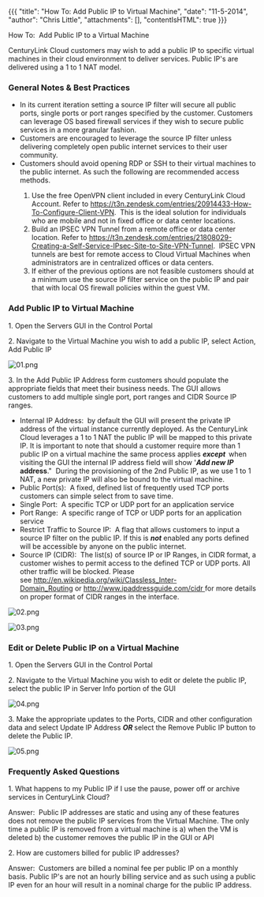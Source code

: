{{{
  "title": "How To:  Add Public IP to Virtual Machine",
  "date": "11-5-2014",
  "author": "Chris Little",
  "attachments": [],
  "contentIsHTML": true
}}}

How To: &nbsp;Add Public IP to a Virtual Machine&nbsp;
<p>CenturyLink Cloud customers may wish to add a public IP to specific virtual machines in their cloud environment to deliver services.  Public IP's are delivered using a 1 to 1 NAT model. </p>
<h3>General Notes &amp; Best Practices</h3>
<ul>
  <li>In its current iteration setting a source IP filter will secure all public ports, single ports or port ranges specified by the customer. Customers can leverage OS based firewall services if they wish to secure public services in a more granular
    fashion.</li>
  <li>Customers are encouraged to leverage the source IP filter unless delivering completely open public internet services to their user community. </li>
  <li>Customers should avoid opening RDP or SSH to their virtual machines to the public internet. As such the following are recommended access methods.</li>
  <ol>
    <li>Use the free OpenVPN client included in every CenturyLink Cloud Account. Refer to&nbsp;<a href="https://t3n.zendesk.com/entries/20914433-How-To-Configure-Client-VPN">https://t3n.zendesk.com/entries/20914433-How-To-Configure-Client-VPN</a>.
      &nbsp;This is the ideal solution for individuals who are mobile and not in fixed office or data center locations.</li>
    <li>Build an IPSEC VPN Tunnel from a remote office or data center location. Refer to&nbsp;<a href="https://t3n.zendesk.com/entries/21808029-Creating-a-Self-Service-IPsec-Site-to-Site-VPN-Tunnel">https://t3n.zendesk.com/entries/21808029-Creating-a-Self-Service-IPsec-Site-to-Site-VPN-Tunnel</a>.
      &nbsp;IPSEC VPN tunnels are best for remote access to Cloud Virtual Machines when administrators are in centralized offices or data centers. </li>
    <li>If either of the previous options are not feasible customers should at a minimum use the source IP filter service on the public IP and pair that with local OS firewall policies within the guest VM. </li>
  </ol>
</ul>
<h3>Add Public IP to Virtual Machine</h3>
<p>1. Open the Servers GUI in the Control Portal</p>
<p>2. Navigate to the Virtual Machine you wish to add a public IP, select Action, Add Public IP</p>
<p><img src="https://t3n.zendesk.com/attachments/token/pD4rAaJGHVHiZzXNabbgusnfs/?name=01.png" alt="01.png" />
</p>
<p>3. In the Add Public IP Address form customers should populate the appropriate fields that meet their business needs. The GUI allows customers to add multiple single port, port ranges and CIDR Source IP ranges. </p>
<ul>
  <li>Internal IP Address: &nbsp;by default the GUI will present the private IP address of the virtual instance currently deployed. As the CenturyLink Cloud leverages a 1 to 1 NAT the public IP will be mapped to this private IP. It is important
    to note that should a customer require more than 1 public IP on a virtual machine the same process applies <em><strong>except </strong></em><strong>&nbsp;</strong>when visiting the GUI the internal IP address field will show '<em><strong>Add new IP</strong></em><strong> address</strong>."
    &nbsp;During the provisioning of the 2nd Public IP, as we use 1 to 1 NAT, a new private IP will also be bound to the virtual machine.</li>
  <li>Public Port(s): &nbsp;A fixed, defined list of frequently used TCP ports customers can simple select from to save time. </li>
  <li>Single Port: &nbsp;A specific TCP or UDP port for an application service</li>
  <li>Port Range: &nbsp;A specific range of TCP or UDP ports for an application service</li>
  <li>Restrict Traffic to Source IP: &nbsp;A flag that allows customers to input a source IP filter on the public IP. If this is <em><strong>not</strong> </em>enabled any ports defined will be accessible by anyone on the public internet. </li>
  <li>Source IP (CIDR): &nbsp;The list(s) of source IP or IP Ranges, in CIDR format, a customer wishes to permit access to the defined TCP or UDP ports. All other traffic will be blocked. Please see&nbsp;<a href="http://en.wikipedia.org/wiki/Classless_Inter-Domain_Routing"
   >http://en.wikipedia.org/wiki/Classless_Inter-Domain_Routing</a>&nbsp;or&nbsp;<a href="http://www.ipaddressguide.com/cidr">http://www.ipaddressguide.com/cidr&nbsp;</a>for more details on proper format of CIDR ranges
    in the interface.</li>
</ul>
<p><img src="https://t3n.zendesk.com/attachments/token/5Knyvmz71io1cpLJElYHBaXjL/?name=02.png" alt="02.png" />
</p>
<p><img src="https://t3n.zendesk.com/attachments/token/RKl4J0cEhefRQ9bEP59SQKOnv/?name=03.png" alt="03.png" />
</p>

<h3>Edit or Delete Public IP on a Virtual Machine</h3>
<p>1. Open the Servers GUI in the Control Portal</p>
<p>2. Navigate to the Virtual Machine you wish to edit or delete the public IP, select the public IP in Server Info portion of the GUI</p>
<p><img src="https://t3n.zendesk.com/attachments/token/6OJjXOHkmdK5BQbwHKWnSo2R1/?name=04.png" alt="04.png" />
</p>
<p>3. Make the appropriate updates to the Ports, CIDR and other configuration data and select Update IP Address <em><strong>OR</strong></em><strong>&nbsp;</strong>select the Remove Public IP button to delete the Public IP.</p>
<p><img src="https://t3n.zendesk.com/attachments/token/jj3lCcWD7iT3Ba3zW1l4Ss769/?name=05.png" alt="05.png" />
</p>
<h3>Frequently Asked Questions</h3>
<p>1. What happens to my Public IP if I use the pause, power off or archive services in CenturyLink Cloud?</p>
<p>Answer: &nbsp;Public IP addresses are static and using any of these features does not remove the public IP services from the Virtual Machine. The only time a public IP is removed from a virtual machine is a) when the VM is deleted b) the customer
  removes the public IP in the GUI or API</p>
<p>2. How are customers billed for public IP addresses? &nbsp;</p>
<p>Answer: &nbsp;Customers are billed a nominal fee per public IP on a monthly basis. Public IP's are not an hourly billing service and as such using a public IP even for an hour will result in a nominal charge for the public IP address. </p>
